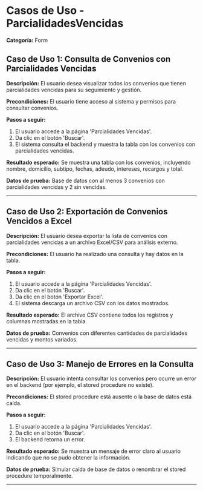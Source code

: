 # Casos de Uso - ParcialidadesVencidas

**Categoría:** Form

## Caso de Uso 1: Consulta de Convenios con Parcialidades Vencidas

**Descripción:** El usuario desea visualizar todos los convenios que tienen parcialidades vencidas para su seguimiento y gestión.

**Precondiciones:**
El usuario tiene acceso al sistema y permisos para consultar convenios.

**Pasos a seguir:**
1. El usuario accede a la página 'Parcialidades Vencidas'.
2. Da clic en el botón 'Buscar'.
3. El sistema consulta el backend y muestra la tabla con los convenios con parcialidades vencidas.

**Resultado esperado:**
Se muestra una tabla con los convenios, incluyendo nombre, domicilio, subtipo, fechas, adeudo, intereses, recargos y total.

**Datos de prueba:**
Base de datos con al menos 3 convenios con parcialidades vencidas y 2 sin vencidas.

---

## Caso de Uso 2: Exportación de Convenios Vencidos a Excel

**Descripción:** El usuario desea exportar la lista de convenios con parcialidades vencidas a un archivo Excel/CSV para análisis externo.

**Precondiciones:**
El usuario ha realizado una consulta y hay datos en la tabla.

**Pasos a seguir:**
1. El usuario accede a la página 'Parcialidades Vencidas'.
2. Da clic en el botón 'Buscar'.
3. Da clic en el botón 'Exportar Excel'.
4. El sistema descarga un archivo CSV con los datos mostrados.

**Resultado esperado:**
El archivo CSV contiene todos los registros y columnas mostradas en la tabla.

**Datos de prueba:**
Convenios con diferentes cantidades de parcialidades vencidas y montos variados.

---

## Caso de Uso 3: Manejo de Errores en la Consulta

**Descripción:** El usuario intenta consultar los convenios pero ocurre un error en el backend (por ejemplo, el stored procedure no existe).

**Precondiciones:**
El stored procedure está ausente o la base de datos está caída.

**Pasos a seguir:**
1. El usuario accede a la página 'Parcialidades Vencidas'.
2. Da clic en el botón 'Buscar'.
3. El backend retorna un error.

**Resultado esperado:**
Se muestra un mensaje de error claro al usuario indicando que no se pudo obtener la información.

**Datos de prueba:**
Simular caída de base de datos o renombrar el stored procedure temporalmente.

---

